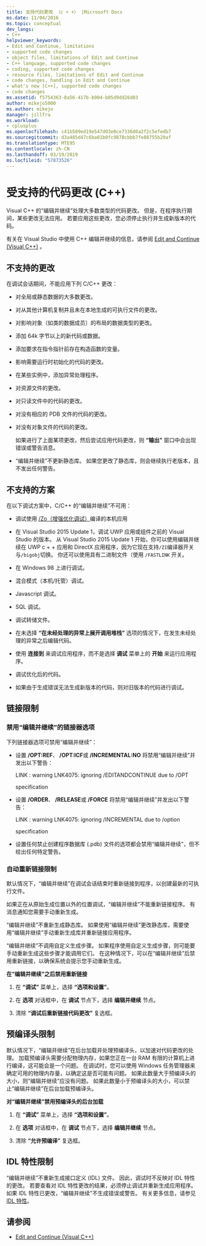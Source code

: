 ```yaml
---
title: 支持代码更改 （c + +） |Microsoft Docs
ms.date: 11/04/2016
ms.topic: conceptual
dev_langs:
- C++
helpviewer_keywords:
- Edit and Continue, limitations
- supported code changes
- object files, limitations of Edit and Continue
- C++ language, supported code changes
- coding, supported code changes
- resource files, limitations of Edit and Continue
- code changes, handling in Edit and Continue
- what's new [C++], supported code changes
- code changes
ms.assetid: f5754363-8a56-417b-b904-b05d9dd26d03
author: mikejo5000
ms.author: mikejo
manager: jillfra
ms.workload:
- cplusplus
ms.openlocfilehash: c41b589ed19e547d03e0ce7336d6a2f2c5efedb7
ms.sourcegitcommit: d3a485d47c6ba01b0fc9878cbbb7fe88755b29af
ms.translationtype: MTE95
ms.contentlocale: zh-CN
ms.lasthandoff: 03/19/2019
ms.locfileid: "57873526"
---
```

# <a name="supported-code-changes-c"></a>受支持的代码更改 (C++)
Visual C++ 的“编辑并继续”处理大多数类型的代码更改。 但是，在程序执行期间，某些更改无法应用。 若要应用这些更改，您必须停止执行并生成新版本的代码。

 有关在 Visual Studio 中使用 C++ 编辑并继续的信息，请参阅 [Edit and Continue (Visual C++)](../debugger/edit-and-continue-visual-cpp.md) 。

##  <a name="BKMK_Unsupported_changes"></a> 不支持的更改
 在调试会话期间，不能应用下列 C/C++ 更改：

- 对全局或静态数据的大多数更改。

- 对从其他计算机复制并且未在本地生成的可执行文件的更改。

- 对影响对象（如类的数据成员）的布局的数据类型的更改。

- 添加 64k 字节以上的新代码或数据。

- 添加要求在指令指针前存在构造函数的变量。

- 影响需要运行时初始化的代码的更改。

- 在某些实例中，添加异常处理程序。

- 对资源文件的更改。

- 对只读文件中的代码的更改。

- 对没有相应的 PDB 文件的代码的更改。

- 对没有对象文件的代码的更改。

  如果进行了上面某项更改，然后尝试应用代码更改，则 **“输出”** 窗口中会出现错误或警告消息。

- “编辑并继续”不更新静态库。 如果您更改了静态库，则会继续执行老版本，且不发出任何警告。

##  <a name="BKMK_Unsupported_scenarios"></a> 不支持的方案
 在以下调试方案中，C/C++ 的“编辑并继续”不可用：

-   调试使用 [/Zo（增强优化调试）](/cpp/build/reference/zo-enhance-optimized-debugging)编译的本机应用

-   在 Visual Studio 2015 Update 1，调试 UWP 应用或组件之前的 Visual Studio 的版本。 从 Visual Studio 2015 Update 1 开始，你可以使用编辑并继续在 UWP c + + 应用和 DirectX 应用程序，因为它现在支持`/ZI`编译器开关与`/bigobj`切换。 你还可以使用具有二进制文件（使用 `/FASTLINK` 开关。

-   在 Windows 98 上进行调试。

-   混合模式（本机/托管）调试。

-   Javascript 调试。

-   SQL 调试。

-   调试转储文件。

-   在未选择 **“在未经处理的异常上展开调用堆栈”** 选项的情况下，在发生未经处理的异常之后编辑代码。

-   使用 **连接到** 来调试应用程序，而不是选择 **调试** 菜单上的 **开始** 来运行应用程序。

-   调试优化后的代码。

-   如果由于生成错误无法生成新版本的代码，则对旧版本的代码进行调试。

##  <a name="BKMK_Linking_limitations"></a> 链接限制

###  <a name="BKMK_Linker_options_that_disable_Edit_and_Continue"></a> 禁用“编辑并继续”的链接器选项
 下列链接器选项可禁用“编辑并继续”：

-   设置 **/OPT:REF**、 **/OPT:ICF**或 **/INCREMENTAL:NO** 将禁用“编辑并继续”并发出以下警告：

     LINK : warning LNK4075: ignoring /EDITANDCONTINUE due to /OPT

     specification

-   设置 **/ORDER**、 **/RELEASE**或 **/FORCE** 将禁用“编辑并继续”并发出以下警告：

     LINK : warning LNK4075: ignoring /INCREMENTAL due to /option

     specification

-   设置任何禁止创建程序数据库 (.pdb) 文件的选项都会禁用“编辑并继续”，但不给出任何特定警告。

###  <a name="BKMK_Auto_relinking_limitations"></a> 自动重新链接限制
 默认情况下，“编辑并继续”在调试会话结束时重新链接到程序，以创建最新的可执行文件。

 如果正在从原始生成位置以外的位置调试，“编辑并继续”不能重新链接程序。 有消息通知您需要手动重新生成。

 “编辑并继续”不重新生成静态库。 如果使用“编辑并继续”更改静态库，需要使用“编辑并继续”手动重新生成库并重新链接应用程序。

 “编辑并继续”不调用自定义生成步骤。 如果程序使用自定义生成步骤，则可能要手动重新生成这些步骤才能调用它们。 在这种情况下，可以在“编辑并继续”后禁用重新链接，以确保系统会提示您手动重新生成。

 **在“编辑并继续”之后禁用重新链接**

1.  在 **“调试”** 菜单上，选择 **“选项和设置”**。

2.  在 **选项** 对话框中，在 **调试** 节点下，选择 **编辑并继续** 节点。

3.  清除 **“调试后重新链接代码更改”** 复选框。

##  <a name="BKMK_Precompiled_Header_Limitations"></a> 预编译头限制
 默认情况下，“编辑并继续”在后台加载并处理预编译头，以加速对代码更改的处理。 加载预编译头需要分配物理内存，如果您正在一台 RAM 有限的计算机上进行编译，这可能会是一个问题。 在调试时，您可以使用 Windows 任务管理器来确定可用的物理内存量，以确定这是否可能有问题。 如果此数量大于预编译头的大小，则“编辑并继续”应没有问题。 如果此数量小于预编译头的大小，可以禁止“编辑并继续”在后台加载预编译头。

 **对“编辑并继续”禁用预编译头的后台加载**

1.  在 **“调试”** 菜单上，选择 **“选项和设置”**。

2.  在 **选项** 对话框中，在 **调试** 节点下，选择 **编辑并继续** 节点。

3.  清除 **“允许预编译”** 复选框。

##  <a name="BKMK_IDL_Attribute_Limitations"></a> IDL 特性限制
 “编辑并继续”不重新生成接口定义 (IDL) 文件。 因此，调试时不反映对 IDL 特性的更改。 若要查看对 IDL 特性更改的结果，必须停止调试并重新生成应用程序。 如果 IDL 特性已更改，“编辑并继续”不生成错误或警告。 有关更多信息，请参见 [IDL 特性](/cpp/windows/idl-attributes)。

## <a name="see-also"></a>请参阅
- [Edit and Continue (Visual C++)](../debugger/edit-and-continue-visual-cpp.md)